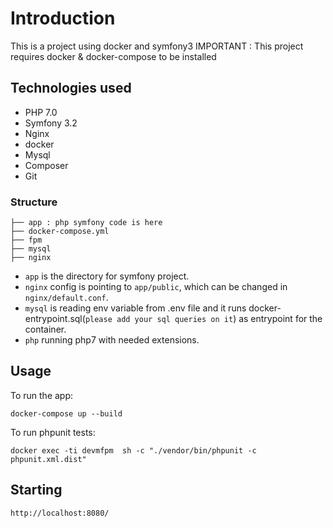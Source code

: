 # Introduction

This is a project using docker and symfony3
IMPORTANT : This project requires docker & docker-compose to be installed

Technologies used
---
- PHP 7.0
- Symfony 3.2
- Nginx
- docker
- Mysql
- Composer
- Git

### Structure
~~~
├── app : php symfony code is here
├── docker-compose.yml
├── fpm
├── mysql
├── nginx
~~~

- `app` is the directory for symfony project.
- `nginx` config is pointing to `app/public`, which can be changed in `nginx/default.conf`.
- `mysql` is reading env variable from .env file and it runs docker-entrypoint.sql(`please add your sql queries on it`) as entrypoint for the container.
- `php` running php7 with needed extensions.

## Usage

To run the app:
~~~
docker-compose up --build
~~~

To run phpunit tests:
~~~
docker exec -ti devmfpm  sh -c "./vendor/bin/phpunit -c phpunit.xml.dist"
~~~


## Starting
~~~
http://localhost:8080/
~~~
